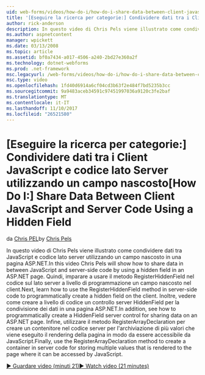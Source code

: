 ```yaml
---
uid: web-forms/videos/how-do-i/how-do-i-share-data-between-client-javascript-and-server-code-using-a-hidden-field
title: '[Eseguire la ricerca per categorie:] Condividere dati tra i Client JavaScript e codice lato Server utilizzando un campo nascosto | Documenti Microsoft'
author: rick-anderson
description: In questo video di Chris Pels viene illustrato come condividere dati tra JavaScript e codice lato server utilizzando un campo nascosto in una pagina ASP.NET. Per ulteriori informazioni come t...
ms.author: aspnetcontent
manager: wpickett
ms.date: 03/13/2008
ms.topic: article
ms.assetid: bf0a7434-a017-4506-a240-2bd27e360a2f
ms.technology: dotnet-webforms
ms.prod: .net-framework
msc.legacyurl: /web-forms/videos/how-do-i/how-do-i-share-data-between-client-javascript-and-server-code-using-a-hidden-field
msc.type: video
ms.openlocfilehash: 1fd40d6914a6cf04cd3b63f2e484f7bd5235b3cc
ms.sourcegitcommit: 9a9483aceb34591c97451997036a9120c3fe2baf
ms.translationtype: MT
ms.contentlocale: it-IT
ms.lasthandoff: 11/10/2017
ms.locfileid: "26521580"
---
```

<a name="how-do-i-share-data-between-client-javascript-and-server-code-using-a-hidden-field"></a><span data-ttu-id="f7613-104">[Eseguire la ricerca per categorie:] Condividere dati tra i Client JavaScript e codice lato Server utilizzando un campo nascosto</span><span class="sxs-lookup"><span data-stu-id="f7613-104">[How Do I:] Share Data Between Client JavaScript and Server Code Using a Hidden Field</span></span>
====================
<span data-ttu-id="f7613-105">da [Chris PEL](https://twitter.com/chrispels)</span><span class="sxs-lookup"><span data-stu-id="f7613-105">by [Chris Pels](https://twitter.com/chrispels)</span></span>

<span data-ttu-id="f7613-106">In questo video di Chris Pels viene illustrato come condividere dati tra JavaScript e codice lato server utilizzando un campo nascosto in una pagina ASP.NET.</span><span class="sxs-lookup"><span data-stu-id="f7613-106">In this video Chris Pels will show how to share data in between JavaScript and server-side code by using a hidden field in an ASP.NET page.</span></span> <span data-ttu-id="f7613-107">Quindi, imparare a usare il metodo RegisterHiddenField nel codice sul lato server a livello di programmazione un campo nascosto nel client.</span><span class="sxs-lookup"><span data-stu-id="f7613-107">Next, learn how to use the RegisterHiddenField method in server-side code to programmatically create a hidden field on the client.</span></span> <span data-ttu-id="f7613-108">Inoltre, vedere come creare a livello di codice un controllo server HiddenField per la condivisione dei dati in una pagina ASP.NET.</span><span class="sxs-lookup"><span data-stu-id="f7613-108">In addition, see how to programmatically create a HiddenField server control for sharing data on an ASP.NET page.</span></span> <span data-ttu-id="f7613-109">Infine, utilizzare il metodo RegisterArrayDeclaration per creare un contenitore nel codice server per l'archiviazione di più valori che viene eseguito il rendering della pagina in modo da essere accessibile da JavaScript.</span><span class="sxs-lookup"><span data-stu-id="f7613-109">Finally, use the RegisterArrayDeclaration method to create a container in server code for storing multiple values that is rendered to the page where it can be accessed by JavaScript.</span></span>

[<span data-ttu-id="f7613-110">&#9654; Guardare video (minuti 21)</span><span class="sxs-lookup"><span data-stu-id="f7613-110">&#9654; Watch video (21 minutes)</span></span>](https://channel9.msdn.com/Blogs/ASP-NET-Site-Videos/how-do-i-share-data-between-client-javascript-and-server-code-using-a-hidden-field)
